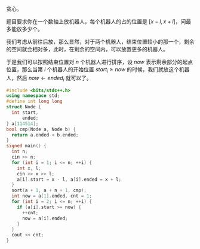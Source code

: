贪心。

题目要求你在一个数轴上放机器人，每个机器人的占的位置是 $[ x-l,x+l]$，问最多能放多少个。

我们考虑从前往后放，那么显然，对于两个机器人，结束位置较小的那一个，剩余的空间就会相对多，此时，在剩余的空间内，可以放置更多的机器人。

于是我们可以按照结束位置对 $n$ 个机器人进行排序，设 $now$ 表示剩余部分的起点位置，那么当第 $i$ 个机器人的开始位置 $start_i \ge now$ 的时候，我们就放这个机器人，然后 $now \leftarrow ended_i$ 就可以了。

```cpp
#include <bits/stdc++.h>
using namespace std;
#define int long long
struct Node {
  int start,
      ended;
} a[114514];
bool cmp(Node a, Node b) {
  return a.ended < b.ended;
}
signed main() {
  int n;
  cin >> n;
  for (int i = 1; i <= n; ++i) {
    int x, l;
    cin >> x >> l;
    a[i].start = x - l, a[i].ended = x + l;
  }
  sort(a + 1, a + n + 1, cmp);
  int now = a[1].ended, cnt = 1;
  for (int i = 2; i <= n; ++i) {
    if (a[i].start >= now) {
      ++cnt;
      now = a[i].ended;
    }
  }
  cout << cnt;
}
```
